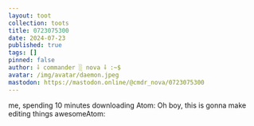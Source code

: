 ```yaml
---
layout: toot
collection: toots
title: 0723075300
date: 2024-07-23
published: true
tags: []
pinned: false
author: ⸸ commander ░ nova ⸸ :~$
avatar: /img/avatar/daemon.jpeg
mastodon: https://mastodon.online/@cmdr_nova/0723075300
---
```


me, spending 10 minutes downloading Atom: Oh boy, this is gonna make editing things awesomeAtom:
